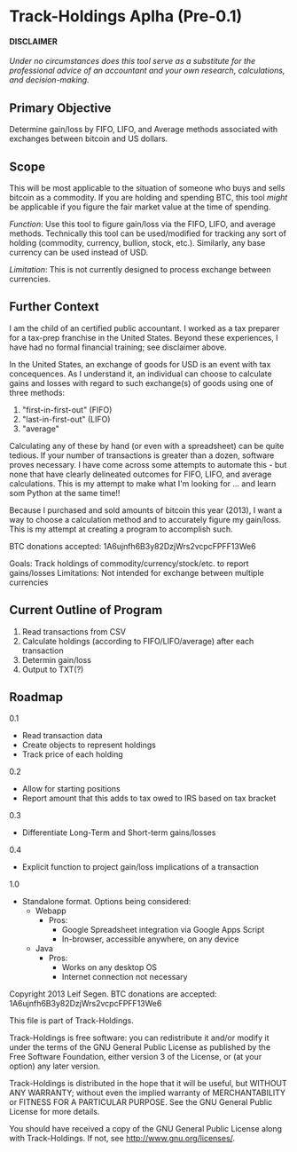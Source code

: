 Track-Holdings Aplha (Pre-0.1)
==============================

#### DISCLAIMER
_Under *no circumstances* does this tool serve as a substitute for the professional advice of an accountant and your own research, calculations, and decision-making._

Primary Objective
-----------------
Determine gain/loss by FIFO, LIFO, and Average methods associated with exchanges between bitcoin and US dollars.

Scope
-----
This will be most applicable to the situation of someone who buys and sells bitcoin as a commodity. If you are holding and spending BTC, this tool _might_ be applicable if you figure the fair market value at the time of spending.

*Function*: Use this tool to figure gain/loss via the FIFO, LIFO, and average methods. Technically this tool can be used/modified for tracking any sort of holding (commodity, currency, bullion, stock, etc.). Similarly, any base currency can be used instead of USD.

*Limitation*: This is not currently designed to process exchange between currencies.

Further Context
---------------
I am the child of an certified public accountant. I worked as a tax preparer for a tax-prep franchise in the United States. Beyond these experiences, I have had no formal financial training; see disclaimer above.

In the United States, an exchange of goods for USD is an event with tax concequences. As I understand it, an individual can choose to calculate gains and losses with regard to such exchange(s) of goods using one of three methods:
1. "first-in-first-out" (FIFO)
2. "last-in-first-out" (LIFO)
3. "average"

Calculating any of these by hand (or even with a spreadsheet) can be quite tedious. If your number of transactions is greater than a dozen, software proves necessary. I have come across some attempts to automate this - but none that have clearly delineated outcomes for FIFO, LIFO, and average calculations. This is my attempt to make what I'm looking for ... and learn som Python at the same time!!

Because I purchased and sold amounts of bitcoin this year (2013), I want a way to choose a calculation method and to accurately figure my gain/loss. This is my attempt at creating a program to accomplish such.

BTC donations accepted: 1A6ujnfh6B3y82DzjWrs2vcpcFPFF13We6

Goals: Track holdings of commodity/currency/stock/etc. to report gains/losses
Limitations: Not intended for exchange between multiple currencies

Current Outline of Program
--------------------------
1. Read transactions from CSV
2. Calculate holdings (according to FIFO/LIFO/average) after each transaction
3. Determin gain/loss
4. Output to TXT(?)

Roadmap
-------
0.1
* Read transaction data
* Create objects to represent holdings
* Track price of each holding

0.2
* Allow for starting positions
* Report amount that this adds to tax owed to IRS based on tax bracket

0.3
* Differentiate Long-Term and Short-term gains/losses

0.4
* Explicit function to project gain/loss implications of a transaction

1.0
<ul>
  <li>Standalone format. Options being considered:
    <ul>
      <li>Webapp
        <ul>
          <li>Pros:
            <ul>
              <li>Google Spreadsheet integration via Google Apps Script</li>
              <li>In-browser, accessible anywhere, on any device</li>
            </ul>
          </li>
        </ul>
      </li>
      <li>Java
        <ul>
          <li>Pros:
            <ul>
              <li>Works on any desktop OS</li>
              <li>Internet connection not necessary</li>
            </ul>
          </li>
        </ul>
      </li>
    </ul>
  </li>
</ul>



Copyright 2013 Leif Segen. BTC donations are accepted: 1A6ujnfh6B3y82DzjWrs2vcpcFPFF13We6

This file is part of Track-Holdings.

Track-Holdings is free software: you can redistribute it and/or modify it under the terms of the GNU General Public License as published by the Free Software Foundation, either version 3 of the License, or (at your option) any later version.

Track-Holdings is distributed in the hope that it will be useful, but WITHOUT ANY WARRANTY; without even the implied warranty of MERCHANTABILITY or FITNESS FOR A PARTICULAR PURPOSE.  See the GNU General Public License for more details.

You should have received a copy of the GNU General Public License along with Track-Holdings.  If not, see <http://www.gnu.org/licenses/>.
